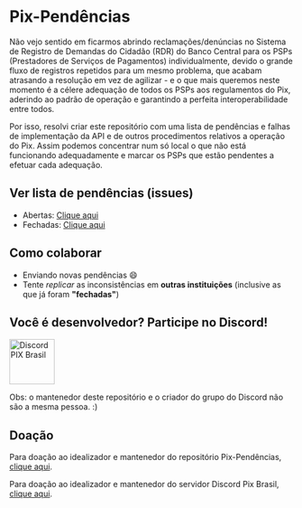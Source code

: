 # Pix-Pendências

Não vejo sentido em ficarmos abrindo reclamações/denúncias no Sistema de Registro de Demandas do Cidadão (RDR) do Banco Central para os PSPs (Prestadores de Serviços de Pagamentos) individualmente, devido o grande fluxo de registros repetidos para um mesmo problema, que acabam atrasando a resolução em vez de agilizar - e o que mais queremos neste momento é a célere adequação de todos os PSPs aos regulamentos do Pix, aderindo ao padrão de operação e garantindo a perfeita interoperabilidade entre todos.

Por isso, resolvi criar este repositório com uma lista de pendências e falhas de implementação da API e de outros procedimentos relativos a operação do Pix. Assim podemos concentrar num só local o que não está funcionando adequadamente e marcar os PSPs que estão pendentes a efetuar cada adequação.

## Ver lista de pendências (issues)

* Abertas: [Clique aqui](https://github.com/renatofrota/pix-pendencias/issues)
* Fechadas: [Clique aqui](https://github.com/renatofrota/pix-pendencias/issues?q=is%3Aissue+is%3Aclosed)

## Como colaborar

* Enviando novas pendências :smile:
* Tente *replicar* as inconsistências em **outras instituições** (inclusive as que já foram **"fechadas"**)

## Você é desenvolvedor? Participe no Discord!

<a href="https://discord.gg/mJGzEEPctr"><img alt="Discord PIX Brasil" src="https://discord.com/assets/fc0b01fe10a0b8c602fb0106d8189d9b.png" height="80px"></a>

Obs: o mantenedor deste repositório e o criador do grupo do Discord não são a mesma pessoa. :)

## Doação

Para doação ao idealizador e mantenedor do repositório Pix-Pendências, [clique aqui](https://pix.ae/fatura/DsvZKLcAzoyEzoyOIY4yTHvbwVy12ohWPYvZKLcAzodBZMhITHgtKnDOlowB8cQU2oRWvBv8zMhyzVfVFoiAzYfyJLgqTDuE3olM2o0SzoyWaV6VFM2STnwWlr).

Para doação ao idealizador e mantenedor do servidor Discord Pix Brasil, [clique aqui](https://pix.ae/fatura/DsvjHFGSxHPOPEF90DGyREttIFDWvBvHJoi5zVfVPGWAIDFWRVRW1GQAIFROPJWOyV6Vloz5JnvjvVZy0HOWyDRW1GQAIFRuIFDWvBvDJn4EaVfVPMkRJBjLQB0pmLlpGYkRzM40FZmDQAgNGZyWGYwuQAvEzAkRzV6VFM2STnwWlr).
